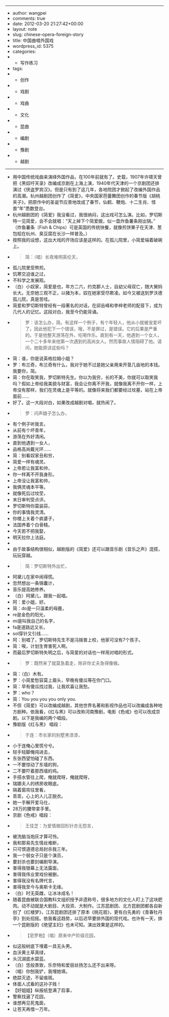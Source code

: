 - ---
- author: wangpei
- comments: true
- date: 2012-03-20 21:27:42+00:00
- layout: note
- slug: chinese-opera-foreign-story
- title: 中国曲唱外国戏
- wordpress_id: 5375
- categories:
- - 写作练习
- tags:
- - 创作
- - 戏剧
- - 戏曲
- - 文化
- - 昆曲
- - 编剧
- - 豫剧
- - 越剧
- ---
- 用中国传统戏曲来演绎外国作品，在100年前就有了。史载，1907年许啸天曾把《黑奴吁天录》改编成京剧在上海上演，1940年代天津的一个京剧团还排演过《侠盗罗宾汉》。但是只有到了这几年，各地院团才掀起了改编外国作品的高潮。杭州越剧团创作了《简爱》，中央国家芭蕾舞团创作的春节版《胡桃夹子》，把原作中的圣诞节应景地改成了春节，仙鹤、鞭炮、十二生肖、怪兽“年”悉数登台。
- 杭州越剧团的《简爱》我没看过，我很纳闷，这出戏可怎么演。比如，罗切斯特一见简爱，会不会就唱：“天上掉下个简爱娥，似一盘炸鱼薯条刚出锅。” （炸鱼薯条（Fish & Chips）可是英国的传统快餐，就像煎饼果子在天津、葱包桧在杭州、臭豆腐在长沙一样普及。）
- 按照我的设想，这出大戏的开场应该是这样的。在孤儿院里，小简爱端着破碗上。
- <blockquote>简：（唱）长夜难明英伦天，
- 孤儿院里受熬煎。
- 饥寒交迫谁之过，
- 不科学之发展观。
- （白）小奴家，简爱是也，年方二六，约克郡人士，自幼父母双亡，随大舅妈长大。无奈她三观不正，以猪为本，奴在她家受尽欺凌。如今又被送到罗沃德孤儿院，真是苦哇。</blockquote>
- 简爱和罗切斯特曾经有一段著名的对话，在邱岳峰和李梓老师的配音下，成为几代人的记忆。这段对白，我至今仍能背诵。
- <blockquote>罗：该怎么办，简。有这样一个例子，有个年轻人，他从小就被宠爱坏了。因此他犯下一个错误，哦，不是罪过，是错误。它的后果是严重的。于是他整天游荡在外，吃喝作乐。直到有一天，他遇到一个女人，一个二十多年来他第一次遇到的高尚女人。然而事故人情阻碍了他。请问，她能原谅这些吗？
- 简：谁，你是说英格拉姆小姐？
- 罗：布兰奇，布兰奇有什么，我对于她不过是她父亲用来开垦几亩地的本钱。我要你，简。
- 简：你在取笑我，罗切斯特先生。你以为我穷，长的不美，你就可以取笑我吗？假如上帝给我美貌与财富，我会让你离不开我，就像我离不开你一样，上帝没有那样，我们在灵魂上是平等的。就像将来我们都要经过坟墓，站在上帝面前……</blockquote>
- 好了。这一大段对白，如果改成越剧对唱，就热闹了。
- <blockquote>罗：问声娘子怎么办，
- 有个例子听我言。
- 从前有个坏青年，
- 游荡在外好清闲。
- 直到他遇到一女人，
- 品格高尚戴光环……
- 简：别看奴家丑和穷，
- 简爱一样有魂灵。
- 上帝若让我富和帅，
- 你一样离不开我身形。
- 上帝没让我富和帅，
- 我俩灵魂本平等。
- 就像死后过坟茔，
- 末日审判受点评。
- 罗切斯特你莫装蒜，
- 你的事情我灵清。
- 你楼上关着个疯婆子，
- 法国养着个白骨精。
- 今天若不把我娶，
- 明天拉你上法庭。
- </blockquote>
- 由于故事结构很相似，越剧版的《简爱》还可以跟音乐剧《音乐之声》混搭，玩玩穿越。
- <blockquote>简：罗切斯特外出忙，
- 阿黛儿在家中闹得慌。
- 忽然想出一条锦囊计，
- 音乐提高她修养。
- （白）阿黛儿，跟我一起唱。
- 阿：爱小姐，好。
- 简：do是一只温柔的母鹿，
- re是金色的阳光，
- mi是叫我自己的名字，
- fa是道路远又长，
- sol穿针又引线……
- 阿：别唱了，罗切斯特先生不是冯揣普上校，他家可没有7个孩子。
- 简：唉，计划生育害死人啊。</blockquote>
- 而最后罗切斯特失明之后，与简爱的对话也一样用对唱的形式。
- <blockquote>罗：既然来了就莫急着走，除非你丈夫急得像猴。
- 简：（白）木有。
- 罗：小简爱愁容莫上眉头，早晚有傻瓜等在你门口。
- 简：早有傻瓜找过我，让我欢喜让我愁。
- 罗：who？
- 简：You you you you only you.</blockquote>
- 不但《简爱》可以改编成越剧，其他世界名著和影视作品也可以改编成各种地方剧种。依我看，《红与黑》可以改称河南豫剧，电影《色戒》也可以改成京剧。以下是我编的两个唱段。
- 豫剧版《红与黑》 唱段：
- <blockquote>于连：市长家的别墅黑漆漆，
- 小于连俺心里慌兮兮。
- 轻手轻脚俺闯进去，
- 东张西望怕碰了东西。
- 一不要惊动了东墙的狗，
- 二不要吓着那西墙的鸡。
- 手搭水管往上爬，俺就爬呀，俺就爬呀，
- 瑞娜夫人的绣房收眼底。
- 隔着窗帘往里看，
- 乖乖，心上的人儿正脱衣。
- 她一手解开爱马仕，
- 28万的腰带拿手里。</blockquote>
- 京剧《色戒》唱段：
- <blockquote>王佳芝：为爱情做回形针亦无怨言，
- 被洗脑当炮灰才算可怜。
- 我和那易先生情丝难断，
- 只可恨道德总局封杀我三年。
- 我一个弱女子只是个演员，
- 要封杀也要封编剧导演。
- 害得我银幕上无法露面，
- 害得我伟业里戏份被删，
- 害得我没有名牌代言，
- 害得我至今与奥斯卡无缘。
- （白）时无英雌，让冰冰成名！</blockquote>
- 随着昆曲被联合国教科文组织授予非遗称号，很多地方的文化人盯上了这块肥肉。动不动就是大剧目、大投资、大制作。江苏昆剧团、北方昆剧团都各自新创了《红楼梦》，江苏昆剧团还排了原本《桃花扇》，更有白先勇的《青春牡丹亭》到处招摇。依我看这趋势，以后迟早要排外国的现代戏。也许有一天，排一个昆剧版的《绝望主妇》也未可知。演出效果是这样的。
- <blockquote>【皂罗袍】（唱）原来中产阶级花园，
- 似这般树底下埋着一具无头男。
- 血沃黄土草真绿，
- 头沉湖底水碧蓝。
- （白）恁般景致，乐奈特和爱丽丝扬怎么还不出来呀。
- （唱）你刨我铲，我埋她填。
- 绝踪灭迹，不留痕斑。
- 体面人忒看的这孙子贱！
- 【好姐姐】纵报纸登满了启事，
- 警察找遍了花园，
- 谁想再见死鬼面，
- 让苍天再借一万年。</blockquote>
